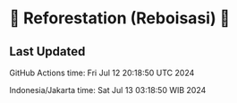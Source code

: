 
# 🌳 Reforestation (Reboisasi) 🌲

## Last Updated

GitHub Actions time: Fri Jul 12 20:18:50 UTC 2024

Indonesia/Jakarta time: Sat Jul 13 03:18:50 WIB 2024
